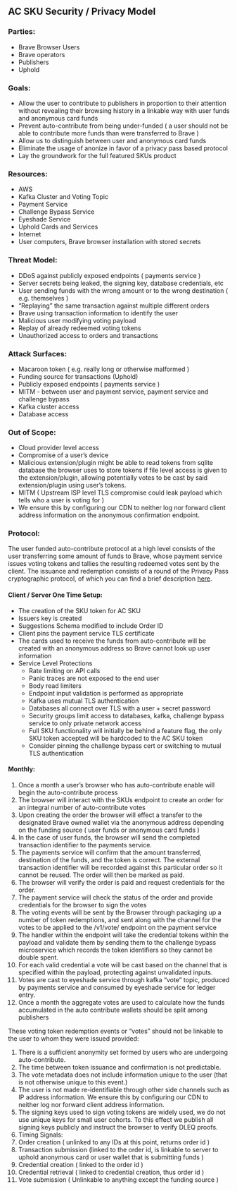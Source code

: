 ## AC SKU Security / Privacy Model

### Parties: 
* Brave Browser Users
* Brave operators
* Publishers
* Uphold

### Goals: 
* Allow the user to contribute to publishers in proportion to their attention without revealing their browsing history in a linkable way with user funds and anonymous card funds
* Prevent auto-contribute from being under-funded ( a user should not be able to contribute more funds than were transferred to Brave )
* Allow us to distinguish between user and anonymous card funds
* Eliminate the usage of anonize in favor of a privacy pass based protocol
* Lay the groundwork for the full featured SKUs product

### Resources:
* AWS
* Kafka Cluster and Voting Topic
* Payment Service
* Challenge Bypass Service
* Eyeshade Service
* Uphold Cards and Services
* Internet
* User computers, Brave browser installation with stored secrets

### Threat Model:
* DDoS against publicly exposed endpoints ( payments service )
* Server secrets being leaked, the signing key, database credentials, etc
* User sending funds with the wrong amount or to the wrong destination ( e.g. themselves )
* “Replaying” the same transaction against multiple different orders
* Brave using transaction information to identify the user
* Malicious user modifying voting payload
* Replay of already redeemed voting tokens
* Unauthorized access to orders and transactions


### Attack Surfaces:
* Macaroon token ( e.g. really long or otherwise malformed )
* Funding source for transactions (Uphold) 
* Publicly exposed endpoints ( payments service )
* MITM - between user and payment service, payment service and challenge bypass
* Kafka cluster access
* Database access

### Out of Scope:
* Cloud provider level access
* Compromise of a user’s device
* Malicious extension/plugin might be able to read tokens from sqlite database the browser uses to store tokens if file level access is given to the extension/plugin, allowing potentially votes to be cast by said extension/plugin using user’s tokens.
* MITM ( Upstream ISP level TLS compromise could leak payload which tells who a user is voting for )
* We ensure this by configuring our CDN to neither log nor forward client address information on the anonymous confirmation endpoint.

### Protocol:

The user funded auto-contribute protocol at a high level consists of the user transferring some amount of funds to Brave, whose payment service issues voting tokens and tallies the resulting redeemed votes sent by the client. The issuance and redemption consists of a round of the Privacy Pass cryptographic protocol, of which you can find a brief description [here](https://docs.rs/challenge-bypass-ristretto/1.0.0-pre.0/challenge_bypass_ristretto/#cryptographic-protocol).

#### Client / Server One Time Setup:

* The creation of the SKU token for AC SKU
* Issuers key is created
* Suggestions Schema modified to include Order ID
* Client pins the payment service TLS certificate
* The cards used to receive the funds from auto-contribute will be created with an anonymous address so Brave cannot look up user information
* Service Level Protections
  * Rate limiting on API calls
  * Panic traces are not exposed to the end user
  * Body read limiters
  * Endpoint input validation is performed as appropriate
  * Kafka uses mutual TLS authentication
  * Databases all connect over TLS with a user + secret password
  * Security groups limit access to databases, kafka, challenge bypass service to only private network access
  * Full SKU functionality will initially be behind a feature flag, the only SKU token accepted will be hardcoded to the AC SKU token
  * Consider pinning the challenge bypass cert or switching to mutual TLS authentication
 
#### Monthly:

1. Once a month a user’s browser who has auto-contribute enable will begin the auto-contribute process
1. The browser will interact with the SKUs endpoint to create an order for an integral number of auto-contribute votes
1. Upon creating the order the browser will effect a transfer to the designated Brave owned wallet via the anonymous address depending on the funding source ( user funds or anonymous card funds )
1. In the case of user funds, the browser will send the completed transaction identifier to the payments service.
1. The payments service will confirm that the amount transferred, destination of the funds, and the token is correct. The external transaction identifier will be recorded against this particular order so it cannot be reused. The order will then be marked as paid.
1. The browser will verify the order is paid and request credentials for the order. 
1. The payment service will check the status of the order and provide credentials for the browser to sign the votes
1. The voting events will be sent by the Browser through packaging up a number of token redemptions, and sent along with the channel for the votes to be applied to the /v1/vote/ endpoint on the payment service
1. The handler within the endpoint will take the credential tokens within the payload and validate them by sending them to the challenge bypass microservice which records the token identifiers so they cannot be double spent.
1. For each valid credential a vote will be cast based on the channel that is specified within the payload, protecting against unvalidated inputs.
1. Votes are cast to eyeshade service through kafka “vote” topic, produced by payments service and consumed by eyeshade service for ledger entry.
1. Once a month the aggregate votes are used to calculate how the funds accumulated in the auto contribute wallets should be split among publishers

These voting token redemption events or “votes” should not be linkable to the user to whom they were issued provided:

1. There is a sufficient anonymity set formed by users who are undergoing auto-contribute.
1. The time between token issuance and confirmation is not predictable.
1. The vote metadata does not include information unique to the user (that is not otherwise unique to this event.)
1. The user is not made re-identifiable through other side channels such as IP address information. We ensure this by configuring our CDN to neither log nor forward client address information.
1. The signing keys used to sign voting tokens are widely used, we do not use unique keys for small user cohorts. To this effect we publish all signing keys publicly and instruct the browser to verify DLEQ proofs.
1. Timing Signals:
1. Order creation ( unlinked to any IDs at this point, returns order id )
1. Transaction submission (linked to the order id, is linkable to server to uphold anonymous card or user wallet that is submitting funds )
1. Credential creation ( linked to the order id )
1. Credential retrieval ( linked to credential creation, thus order id )
1. Vote submission ( Unlinkable to anything except the funding source )